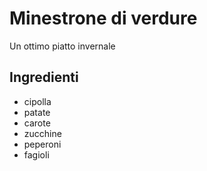 # Minestrone di verdure

Un ottimo piatto invernale

## Ingredienti

* cipolla
* patate
* carote
* zucchine
* peperoni
* fagioli
